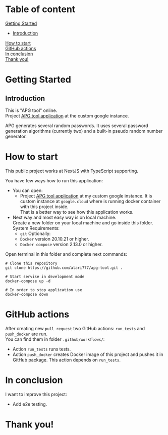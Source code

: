 # Table of content

[Getting Started](#getting_started)  
- [Introduction](#introduction) 
 
[How to start](#how_to_start)  
[GitHub actions](#github_actions)  
[In conclusion](#in_conclusion)  
[Thank you!](#thank_you)

# <a name="getting_started">Getting Started</a>

## <a name="introduction">Introduction</a>
This is "APG tool" online.  
Project [APG tool application](http://34.145.240.68/) at the custom google instance.  

APG generates several random passwords. 
It uses several password generation algorithms (currently two) and a built-in pseudo random number generator.

# <a name="how_to_start">How to start</a>

This public project works at NextJS with TypeScript supporting.  

You have few ways how to run this application:
- You can open:
    - Project [APG tool application](http://34.145.240.68/) at my custom google instance.
      It is custom instance at `google.cloud` where is running docker container with this project inside.  
      That is a better way to see how this application works.
- Next way and most easy way is on local machine.  
  Create a new folder on your local machine and go inside this folder.
  System Requirements:
    - `git`
      Optionally:
    - `Docker` version 20.10.21 or higher.
    - `Docker compose` version 2.13.0 or higher.  
    
Open terminal in this folder and complete next commands:
```
# Clone this repository  
git clone https://github.com/alari777/apg-tool.git .

# Start servise in development mode   
docker-compose up -d

# In order to stop application use 
docker-compose down
```

# <a name="github_actions">GitHub actions</a>

After creating new `pull request` two GitHub actions: `run_tests` and `push_docker` are run.  
You can find them in folder `.github/workflows/`:
- Action `run_tests` runs tests.
- Action `push_docker` creates Docker image of this project and pushes it in GitHub package.
  This action depends on `run_tests`.


# <a name="in_conclusion">In conclusion</a>

I want to improve this project:
- Add e2e testing.

# <a name="thank_you">Thank you!</a>
